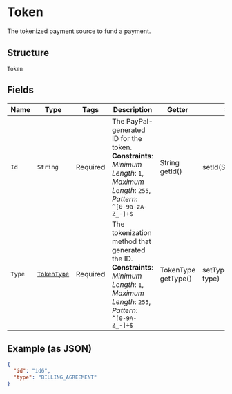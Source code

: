 
# Token

The tokenized payment source to fund a payment.

## Structure

`Token`

## Fields

| Name | Type | Tags | Description | Getter | Setter |
|  --- | --- | --- | --- | --- | --- |
| `Id` | `String` | Required | The PayPal-generated ID for the token.<br>**Constraints**: *Minimum Length*: `1`, *Maximum Length*: `255`, *Pattern*: `^[0-9a-zA-Z_-]+$` | String getId() | setId(String id) |
| `Type` | [`TokenType`](../../doc/models/token-type.md) | Required | The tokenization method that generated the ID.<br>**Constraints**: *Minimum Length*: `1`, *Maximum Length*: `255`, *Pattern*: `^[0-9A-Z_-]+$` | TokenType getType() | setType(TokenType type) |

## Example (as JSON)

```json
{
  "id": "id6",
  "type": "BILLING_AGREEMENT"
}
```

